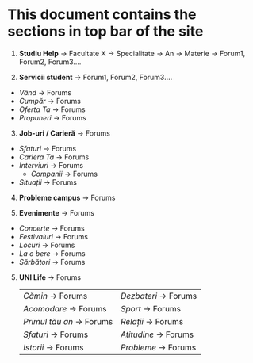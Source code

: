 <h1>This document contains the sections in top bar of the site</h1>

1. **Studiu Help** -> Facultate X -> Specialitate -> An -> Materie -> Forum1, Forum2, Forum3....

2. **Servicii student** -> Forum1, Forum2, Forum3....
* *Vând* -> Forums
* *Cumpăr* -> Forums
* *Oferta Ta* -> Forums
* *Propuneri* -> Forums

3. **Job-uri / Carieră** -> Forums
* *Sfaturi* -> Forums 
* *Cariera Ta* -> Forums
* *Interviuri* -> Forums
  * *Companii* -> Forums
* *Situații* -> Forums

4. **Probleme campus** -> Forums

6. **Evenimente** -> Forums
* *Concerte* -> Forums
* *Festivaluri* -> Forums
* *Locuri* -> Forums
* *La o bere* -> Forums
* *Sărbători* -> Forums

5. **UNI Life** -> Forums 
    <table>
     <tbody>
        <tr> <td><i>Cămin</i> -> Forums </td> <td><i>Dezbateri</i> -> Forums</td> </tr>
         <tr> <td><i>Acomodare</i> -> Forums</td> <td><i>Sport</i> -> Forums</td> </tr>
          <tr> <td><i>Primul tău an</i> -> Forums</td> <td><i>Relații</i> -> Forums</td> </tr>
           <tr> <td><i>Sfaturi</i> -> Forums</td> <td><i>Atitudine</i> -> Forums</td> </tr>
            <tr> <td><i>Istorii</i> -> Forums</td> <td><i>Probleme</i> -> Forums</td> </tr>
      </tbody>
